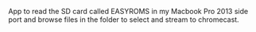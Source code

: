 App to read the SD card called EASYROMS in my Macbook Pro 2013 side port and browse files in the folder to select and stream to chromecast.
